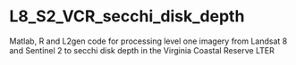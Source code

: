 # L8_S2_VCR_secchi_disk_depth
Matlab, R and L2gen code for processing level one imagery from Landsat 8 and Sentinel 2 to secchi disk depth in the Virginia Coastal Reserve LTER
